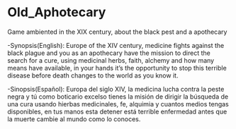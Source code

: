 # Old_Aphotecary
Game ambiented in the XIX century, about the black pest and a apothecary

-Synopsis(English):
Europe of the XIV century, medicine fights against the black plague and you as an apothecary have the mission to direct the search for a cure, using medicinal herbs, faith, alchemy and how many means have available, in your hands it’s the opportunity to stop this terrible disease before death changes to the world as you know it.

-Sinopsis(Español):
Europa del siglo XIV, la medicina lucha contra la peste negra y tú como boticario excelso tienes la
misión de dirigir la búsqueda de una cura usando hierbas medicinales, fe, alquimia y cuantos medios
tengas disponibles, en tus manos esta detener está terrible enfermedad antes que la muerte cambie
al mundo como lo conoces.

